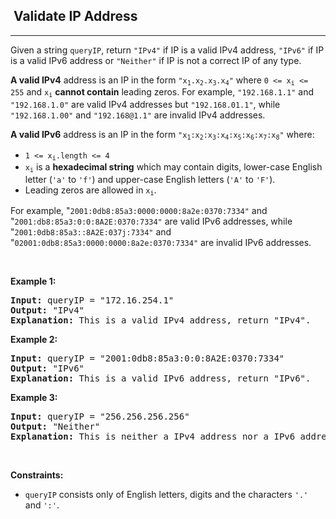 <h2>  Validate IP Address</h2><hr><div><p>Given a string <code>queryIP</code>, return <code>"IPv4"</code> if IP is a valid IPv4 address, <code>"IPv6"</code> if IP is a valid IPv6 address or <code>"Neither"</code> if IP is not a correct IP of any type.</p>

<p><strong>A valid IPv4</strong> address is an IP in the form <code>"x<sub>1</sub>.x<sub>2</sub>.x<sub>3</sub>.x<sub>4</sub>"</code> where <code>0 &lt;= x<sub>i</sub> &lt;= 255</code> and <code>x<sub>i</sub></code> <strong>cannot contain</strong> leading zeros. For example, <code>"192.168.1.1"</code> and <code>"192.168.1.0"</code> are valid IPv4 addresses but <code>"192.168.01.1"</code>, while <code>"192.168.1.00"</code> and <code>"192.168@1.1"</code> are invalid IPv4 addresses.</p>

<p><strong>A valid IPv6</strong> address is an IP in the form <code>"x<sub>1</sub>:x<sub>2</sub>:x<sub>3</sub>:x<sub>4</sub>:x<sub>5</sub>:x<sub>6</sub>:x<sub>7</sub>:x<sub>8</sub>"</code> where:</p>

<ul>
	<li><code>1 &lt;= x<sub>i</sub>.length &lt;= 4</code></li>
	<li><code>x<sub>i</sub></code> is a <strong>hexadecimal string</strong> which may contain digits, lower-case English letter (<code>'a'</code> to <code>'f'</code>) and upper-case English letters (<code>'A'</code> to <code>'F'</code>).</li>
	<li>Leading zeros are allowed in <code>x<sub>i</sub></code>.</li>
</ul>

<p>For example, "<code>2001:0db8:85a3:0000:0000:8a2e:0370:7334"</code> and "<code>2001:db8:85a3:0:0:8A2E:0370:7334"</code> are valid IPv6 addresses, while "<code>2001:0db8:85a3::8A2E:037j:7334"</code> and "<code>02001:0db8:85a3:0000:0000:8a2e:0370:7334"</code> are invalid IPv6 addresses.</p>

<p>&nbsp;</p>
<p><strong>Example 1:</strong></p>

<pre><strong>Input:</strong> queryIP = "172.16.254.1"
<strong>Output:</strong> "IPv4"
<strong>Explanation:</strong> This is a valid IPv4 address, return "IPv4".
</pre>

<p><strong>Example 2:</strong></p>

<pre><strong>Input:</strong> queryIP = "2001:0db8:85a3:0:0:8A2E:0370:7334"
<strong>Output:</strong> "IPv6"
<strong>Explanation:</strong> This is a valid IPv6 address, return "IPv6".
</pre>

<p><strong>Example 3:</strong></p>

<pre><strong>Input:</strong> queryIP = "256.256.256.256"
<strong>Output:</strong> "Neither"
<strong>Explanation:</strong> This is neither a IPv4 address nor a IPv6 address.
</pre>

<p>&nbsp;</p>
<p><strong>Constraints:</strong></p>

<ul>
	<li><code>queryIP</code> consists only of English letters, digits and the characters <code>'.'</code> and <code>':'</code>.</li>
</ul>
</div>